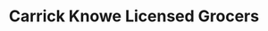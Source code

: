 ---
title: "Carrick Knowe Licensed Grocers"
url: /edinburgh/carrick-knowe-licensed-grocers/
shop: Lebensmittel
---